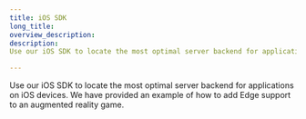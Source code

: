 ```yaml
---
title: iOS SDK
long_title: 
overview_description: 
description: 
Use our iOS SDK to locate the most optimal server backend for applications on iOS devices. We have provided an example of how to add Edge support to an augmented reality game.

---
```


Use our iOS SDK to locate the most optimal server backend for applications on iOS devices. We have provided an example of how to add Edge support to an augmented reality game.

